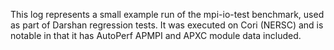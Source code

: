 This log represents a small example run of the mpi-io-test benchmark, used as part of Darshan regression tests. It was executed on Cori (NERSC) and is notable in that it has AutoPerf APMPI and APXC module data included.
